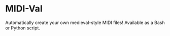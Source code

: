# MIDI-Val
Automatically create your own medieval-style MIDI files! Available as a Bash or Python script.
